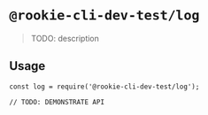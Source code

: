 # `@rookie-cli-dev-test/log`

> TODO: description

## Usage

```
const log = require('@rookie-cli-dev-test/log');

// TODO: DEMONSTRATE API
```
